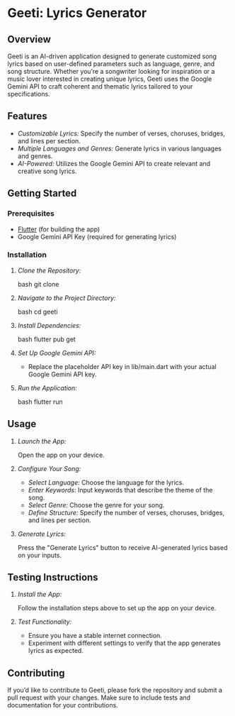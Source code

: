 # Geeti: Lyrics Generator

## Overview

Geeti is an AI-driven application designed to generate customized song lyrics based on user-defined parameters such as language, genre, and song structure. Whether you’re a songwriter looking for inspiration or a music lover interested in creating unique lyrics, Geeti uses the Google Gemini API to craft coherent and thematic lyrics tailored to your specifications.

## Features

- *Customizable Lyrics:* Specify the number of verses, choruses, bridges, and lines per section.
- *Multiple Languages and Genres:* Generate lyrics in various languages and genres.
- *AI-Powered:* Utilizes the Google Gemini API to create relevant and creative song lyrics.

## Getting Started

### Prerequisites

- [Flutter](https://flutter.dev/docs/get-started/install) (for building the app)
- Google Gemini API Key (required for generating lyrics)

### Installation

1. *Clone the Repository:*

   bash
   git clone <repository-url>
   

2. *Navigate to the Project Directory:*

   bash
   cd geeti
   

3. *Install Dependencies:*

   bash
   flutter pub get
   

4. *Set Up Google Gemini API:*

   - Replace the placeholder API key in lib/main.dart with your actual Google Gemini API key.

5. *Run the Application:*

   bash
   flutter run
   

## Usage

1. *Launch the App:*

   Open the app on your device.

2. *Configure Your Song:*

   - *Select Language:* Choose the language for the lyrics.
   - *Enter Keywords:* Input keywords that describe the theme of the song.
   - *Select Genre:* Choose the genre for your song.
   - *Define Structure:* Specify the number of verses, choruses, bridges, and lines per section.

3. *Generate Lyrics:*

   Press the "Generate Lyrics" button to receive AI-generated lyrics based on your inputs.

## Testing Instructions

1. *Install the App:*

   Follow the installation steps above to set up the app on your device.

2. *Test Functionality:*

   - Ensure you have a stable internet connection.
   - Experiment with different settings to verify that the app generates lyrics as expected.

## Contributing

If you’d like to contribute to Geeti, please fork the repository and submit a pull request with your changes. Make sure to include tests and documentation for your contributions.

